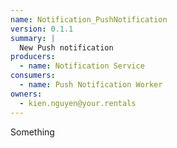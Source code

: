 ```yaml
---
name: Notification_PushNotification
version: 0.1.1
summary: |
  New Push notification
producers:
  - name: Notification Service
consumers:
  - name: Push Notification Worker
owners:
  - kien.nguyen@your.rentals
---
```


Something
